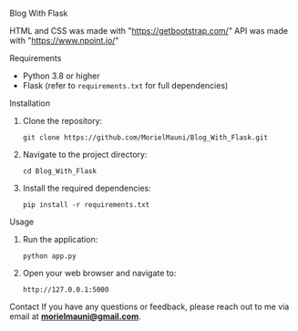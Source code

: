 Blog With Flask

HTML and CSS was made with "https://getbootstrap.com/"
API was made with "https://www.npoint.io/"

Requirements
- Python 3.8 or higher
- Flask (refer to `requirements.txt` for full dependencies)

Installation
1. Clone the repository:
   ```
   git clone https://github.com/MorielMauni/Blog_With_Flask.git
   ```
2. Navigate to the project directory:
   ```
   cd Blog_With_Flask
   ```
3. Install the required dependencies:
   ```
   pip install -r requirements.txt
   ```

Usage
1. Run the application:
   ```
   python app.py
   ```
2. Open your web browser and navigate to:
   ```
   http://127.0.0.1:5000
   ```

Contact
If you have any questions or feedback, please reach out to me via email at **morielmauni@gmail.com**.
